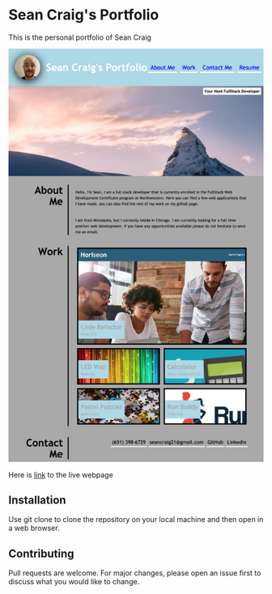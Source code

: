 # Sean Craig's Portfolio

This is the personal portfolio of Sean Craig

![My portfolio includes a navigation bar, a header image, an about me section, images with titles that link to other pages and additional links at the bottom of the page.](./assets/demo/screenshot.png)

Here is [link](https://seanscraig.github.io/) to the live webpage

## Installation

Use git clone to clone the repository on your local machine and then open in a web browser.

## Contributing
Pull requests are welcome. For major changes, please open an issue first to discuss what you would like to change.